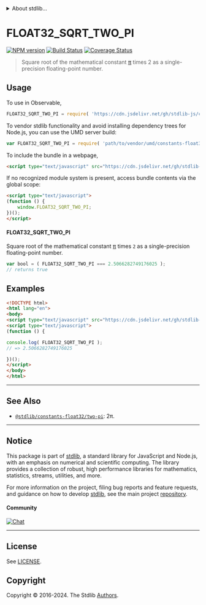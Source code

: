 <!--

@license Apache-2.0

Copyright (c) 2024 The Stdlib Authors.

Licensed under the Apache License, Version 2.0 (the "License");
you may not use this file except in compliance with the License.
You may obtain a copy of the License at

   http://www.apache.org/licenses/LICENSE-2.0

Unless required by applicable law or agreed to in writing, software
distributed under the License is distributed on an "AS IS" BASIS,
WITHOUT WARRANTIES OR CONDITIONS OF ANY KIND, either express or implied.
See the License for the specific language governing permissions and
limitations under the License.

-->


<details>
  <summary>
    About stdlib...
  </summary>
  <p>We believe in a future in which the web is a preferred environment for numerical computation. To help realize this future, we've built stdlib. stdlib is a standard library, with an emphasis on numerical and scientific computation, written in JavaScript (and C) for execution in browsers and in Node.js.</p>
  <p>The library is fully decomposable, being architected in such a way that you can swap out and mix and match APIs and functionality to cater to your exact preferences and use cases.</p>
  <p>When you use stdlib, you can be absolutely certain that you are using the most thorough, rigorous, well-written, studied, documented, tested, measured, and high-quality code out there.</p>
  <p>To join us in bringing numerical computing to the web, get started by checking us out on <a href="https://github.com/stdlib-js/stdlib">GitHub</a>, and please consider <a href="https://opencollective.com/stdlib">financially supporting stdlib</a>. We greatly appreciate your continued support!</p>
</details>

# FLOAT32_SQRT_TWO_PI

[![NPM version][npm-image]][npm-url] [![Build Status][test-image]][test-url] [![Coverage Status][coverage-image]][coverage-url] <!-- [![dependencies][dependencies-image]][dependencies-url] -->

> Square root of the mathematical constant [π][@stdlib/constants/float32/pi] times 2 as a single-precision floating-point number.



<section class="usage">

## Usage

To use in Observable,

```javascript
FLOAT32_SQRT_TWO_PI = require( 'https://cdn.jsdelivr.net/gh/stdlib-js/constants-float32-sqrt-two-pi@umd/browser.js' )
```

To vendor stdlib functionality and avoid installing dependency trees for Node.js, you can use the UMD server build:

```javascript
var FLOAT32_SQRT_TWO_PI = require( 'path/to/vendor/umd/constants-float32-sqrt-two-pi/index.js' )
```

To include the bundle in a webpage,

```html
<script type="text/javascript" src="https://cdn.jsdelivr.net/gh/stdlib-js/constants-float32-sqrt-two-pi@umd/browser.js"></script>
```

If no recognized module system is present, access bundle contents via the global scope:

```html
<script type="text/javascript">
(function () {
    window.FLOAT32_SQRT_TWO_PI;
})();
</script>
```

#### FLOAT32_SQRT_TWO_PI

Square root of the mathematical constant [π][@stdlib/constants/float32/pi] times `2` as a single-precision floating-point number.

```javascript
var bool = ( FLOAT32_SQRT_TWO_PI === 2.5066282749176025 );
// returns true
```

</section>

<!-- /.usage -->

<section class="examples">

## Examples

<!-- TODO: better example -->

<!-- eslint no-undef: "error" -->

```html
<!DOCTYPE html>
<html lang="en">
<body>
<script type="text/javascript" src="https://cdn.jsdelivr.net/gh/stdlib-js/constants-float32-sqrt-two-pi@umd/browser.js"></script>
<script type="text/javascript">
(function () {

console.log( FLOAT32_SQRT_TWO_PI );
// => 2.5066282749176025

})();
</script>
</body>
</html>
```

</section>

<!-- /.examples -->

<!-- C interface documentation. -->



<!-- Section for related `stdlib` packages. Do not manually edit this section, as it is automatically populated. -->

<section class="related">

* * *

## See Also

-   <span class="package-name">[`@stdlib/constants-float32/two-pi`][@stdlib/constants/float32/two-pi]</span><span class="delimiter">: </span><span class="description">2π.</span>

</section>

<!-- /.related -->

<!-- Section for all links. Make sure to keep an empty line after the `section` element and another before the `/section` close. -->


<section class="main-repo" >

* * *

## Notice

This package is part of [stdlib][stdlib], a standard library for JavaScript and Node.js, with an emphasis on numerical and scientific computing. The library provides a collection of robust, high performance libraries for mathematics, statistics, streams, utilities, and more.

For more information on the project, filing bug reports and feature requests, and guidance on how to develop [stdlib][stdlib], see the main project [repository][stdlib].

#### Community

[![Chat][chat-image]][chat-url]

---

## License

See [LICENSE][stdlib-license].


## Copyright

Copyright &copy; 2016-2024. The Stdlib [Authors][stdlib-authors].

</section>

<!-- /.stdlib -->

<!-- Section for all links. Make sure to keep an empty line after the `section` element and another before the `/section` close. -->

<section class="links">

[npm-image]: http://img.shields.io/npm/v/@stdlib/constants-float32-sqrt-two-pi.svg
[npm-url]: https://npmjs.org/package/@stdlib/constants-float32-sqrt-two-pi

[test-image]: https://github.com/stdlib-js/constants-float32-sqrt-two-pi/actions/workflows/test.yml/badge.svg?branch=main
[test-url]: https://github.com/stdlib-js/constants-float32-sqrt-two-pi/actions/workflows/test.yml?query=branch:main

[coverage-image]: https://img.shields.io/codecov/c/github/stdlib-js/constants-float32-sqrt-two-pi/main.svg
[coverage-url]: https://codecov.io/github/stdlib-js/constants-float32-sqrt-two-pi?branch=main

<!--

[dependencies-image]: https://img.shields.io/david/stdlib-js/constants-float32-sqrt-two-pi.svg
[dependencies-url]: https://david-dm.org/stdlib-js/constants-float32-sqrt-two-pi/main

-->

[chat-image]: https://img.shields.io/gitter/room/stdlib-js/stdlib.svg
[chat-url]: https://app.gitter.im/#/room/#stdlib-js_stdlib:gitter.im

[stdlib]: https://github.com/stdlib-js/stdlib

[stdlib-authors]: https://github.com/stdlib-js/stdlib/graphs/contributors

[umd]: https://github.com/umdjs/umd
[es-module]: https://developer.mozilla.org/en-US/docs/Web/JavaScript/Guide/Modules

[deno-url]: https://github.com/stdlib-js/constants-float32-sqrt-two-pi/tree/deno
[deno-readme]: https://github.com/stdlib-js/constants-float32-sqrt-two-pi/blob/deno/README.md
[umd-url]: https://github.com/stdlib-js/constants-float32-sqrt-two-pi/tree/umd
[umd-readme]: https://github.com/stdlib-js/constants-float32-sqrt-two-pi/blob/umd/README.md
[esm-url]: https://github.com/stdlib-js/constants-float32-sqrt-two-pi/tree/esm
[esm-readme]: https://github.com/stdlib-js/constants-float32-sqrt-two-pi/blob/esm/README.md
[branches-url]: https://github.com/stdlib-js/constants-float32-sqrt-two-pi/blob/main/branches.md

[stdlib-license]: https://raw.githubusercontent.com/stdlib-js/constants-float32-sqrt-two-pi/main/LICENSE

[@stdlib/constants/float32/pi]: https://github.com/stdlib-js/constants-float32-pi/tree/umd

<!-- <related-links> -->

[@stdlib/constants/float32/two-pi]: https://github.com/stdlib-js/constants-float32-two-pi/tree/umd

<!-- </related-links> -->

</section>

<!-- /.links -->
